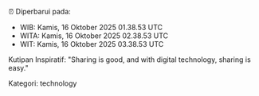 ⏰ Diperbarui pada:
- WIB: Kamis, 16 Oktober 2025 01.38.53 UTC
- WITA: Kamis, 16 Oktober 2025 02.38.53 UTC
- WIT: Kamis, 16 Oktober 2025 03.38.53 UTC

Kutipan Inspiratif:
"Sharing is good, and with digital technology, sharing is easy."


Kategori: technology

